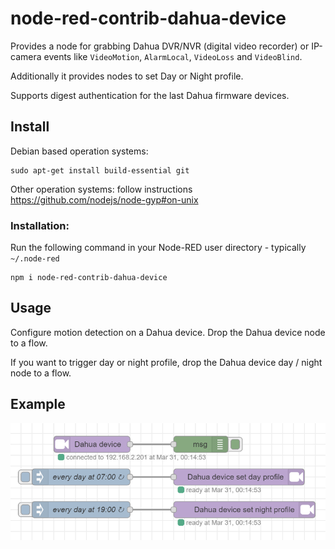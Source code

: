 node-red-contrib-dahua-device
========================

Provides a node for grabbing Dahua DVR/NVR (digital video recorder) or IP-camera events like
<code>VideoMotion</code>, <code>AlarmLocal</code>, <code>VideoLoss</code> and <code>VideoBlind</code>.</p>

Additionally it provides nodes to set Day or Night profile.

Supports digest authentication for the last Dahua firmware devices.


Install
-------

Debian based operation systems:

    sudo apt-get install build-essential git

Other operation systems: follow instructions https://github.com/nodejs/node-gyp#on-unix

### Installation:

Run the following command in your Node-RED user directory - typically `~/.node-red`

    npm i node-red-contrib-dahua-device

Usage
-----

Configure motion detection on a Dahua device. Drop the Dahua device node to a flow. 

If you want to trigger day or night profile, drop the Dahua device day / night node to a flow.

Example
-------
![example](./images/example.png)
